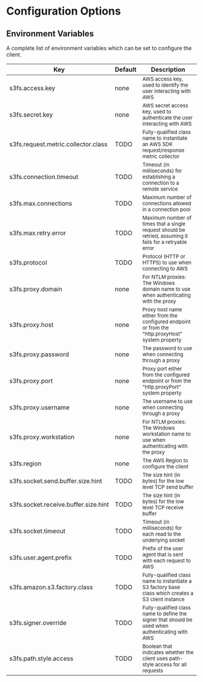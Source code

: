 # Configuration Options

## Environment Variables

A complete list of environment variables which can be set to configure the client.

| Key                                       | Default     | Description                                                                                                                             |
| ------------------------------------------| ----------- |---------------------------------------------------------------------------------------------------------------------------------------- |
| s3fs.access.key                           | none        | <small>AWS access key, used to identify the user interacting with AWS</small>                                                           |
| s3fs.secret.key                           | none        | <small>AWS secret access key, used to authenticate the user interacting with AWS</small>                                                |
| s3fs.request.metric.collector.class       | TODO        | <small>Fully-qualified class name to instantiate an AWS SDK request/response metric collector</small>                                   |
| s3fs.connection.timeout                   | TODO        | <small>Timeout (in milliseconds) for establishing a connection to a remote service</small>                                              |
| s3fs.max.connections                      | TODO        | <small>Maximum number of connections allowed in a connection pool</small>                                                               |
| s3fs.max.retry.error                      | TODO        | <small>Maximum number of times that a single request should be retried, assuming it fails for a retryable error</small>                 |
| s3fs.protocol                             | TODO        | <small>Protocol (HTTP or HTTPS) to use when connecting to AWS</small>                                                                                                     |
| s3fs.proxy.domain                         | none        | <small>For NTLM proxies: The Windows domain name to use when authenticating with the proxy</small>                                      |
| s3fs.proxy.host                           | none        | <small>Proxy host name either from the configured endpoint or from the "http.proxyHost" system property</small>                         |
| s3fs.proxy.password                       | none        | <small>The password to use when connecting through a proxy</small>                                                                      |
| s3fs.proxy.port                           | none        | <small>Proxy port either from the configured endpoint or from the "http.proxyPort" system property</small>                              |
| s3fs.proxy.username                       | none        | <small>The username to use when connecting through a proxy</small>                                                                      |
| s3fs.proxy.workstation                    | none        | <small>For NTLM proxies: The Windows workstation name to use when authenticating with the proxy</small>                                 |
| s3fs.region                               | none        | <small>The AWS Region to configure the client</small>                                                                                   |
| s3fs.socket.send.buffer.size.hint         | TODO        | <small>The size hint (in bytes) for the low level TCP send buffer</small>                                                               |
| s3fs.socket.receive.buffer.size.hint      | TODO        | <small>The size hint (in bytes) for the low level TCP receive buffer</small>                                                            |
| s3fs.socket.timeout                       | TODO        | <small>Timeout (in milliseconds) for each read to the underlying socket</small>                                                         |
| s3fs.user.agent.prefix                    | TODO        | <small>Prefix of the user agent that is sent with each request to AWS</small>                                                                                |
| s3fs.amazon.s3.factory.class              | TODO        | <small>Fully-qualified class name to instantiate a S3 factory base class which creates a S3 client instance</small>                     |
| s3fs.signer.override                      | TODO        | <small>Fully-qualified class name to define the signer that should be used when authenticating with AWS</small>                         |
| s3fs.path.style.access                    | TODO        | <small>Boolean that indicates whether the client uses path-style access for all requests</small>                                        |
